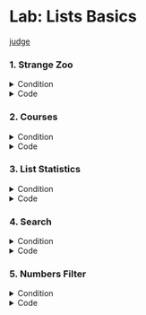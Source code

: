 # Lab: Lists Basics

[judge](https://judge.softuni.org/Contests/1724)


### 1. Strange Zoo

<details> <summary>Condition</summary>

You are at the zoo, and the meerkats look strange.
You will receive 3 strings on separate lines, representing the tail, the body, and the head of an animal in that order.
Your task is to re-arrange the elements in a list so that the animal looks normal again:
• On the first position is the head;
• On the second position is the body;
• On the last one is the tail.

| Input                                                               | Output                                                                |
|---------------------------------------------------------------------|-----------------------------------------------------------------------|
| my tail<br/>my body seems on place<br/>my head is on the wrong end! | ['my head is on the wrong end!', 'my body seems on place', 'my tail'] |

| Input                  | Output                   | Input         | Output          |
|------------------------|--------------------------|---------------|-----------------|
| tail</br>body</br>head | ['head', 'body', 'tail'] | T</br>B</br>H | ['H', 'B', 'T'] |

* Hints</br>
  We start by reading the three parts of the body:

</details>
<details> <summary>Code</summary>

```Python
head = input()
body = input()
tail = input()
text = [tail, body, head]
print(text)

or
```Python
my_list = []

for _ in range(3):
    data = input()
    my_list.append(data)
my_list[0], my_list[2] = my_list[2], my_list[0]
print(my_list)
```
or
```Python
my_list1 = []

for _ in range(3):
    data = input()
    my_list1.append(data)
new_list = my_list1[::-1]
print(new_list)
```
or
```Python
my_list2 = []

for _ in range(3):
    data = input()
    my_list2.append(data)
    new_list2 = my_list2.reverse()
print(new_list2)
```

</details>


### 2. Courses</br>

<details> <summary>Condition</summary>

   On the first line, you will receive a single number n. On the following n lines, you will receive names of courses.
   You should create a list of courses and print it.

| Input                                                               | Output                                                         |
|---------------------------------------------------------------------|----------------------------------------------------------------|
| 2</br>PB Python</br>PF Python                                       | ['PB Python', 'PF Python']                                     |
| 4</br>Front-End</br>C# Web</br>JS Core</br>Programming Fundamentals | ['Front-End', 'C# Web', 'JS Core', 'Programming Fundamentals'] |

Hints
We read the number n from the console, and we create an empty list:

</details>
<details> <summary>Code</summary>

```Python
course = []
for i in range(int(input())):
    courses = input()
course.append(courses)
print(course)
```
### or
```Python
n = int(input())
courses_list = []

for _ in range(n):
    course_name = input()
    courses_list.append(course_name)

print(courses_list)
```
</details>

### 3. List Statistics

<details> <summary>Condition</summary>

   On the first line, you will receive a number n. On the following n lines, you will receive integers. You should
   create and print two lists:
   • One with all the positives (including 0) numbers
   • One with all the negatives numbers
   Finally, print the following message:</br>
   **Count of positives: {count_positives}</br>
   Sum of negatives: {sum_of_negatives}**

* Example

| Input                               | Output                                                                       |
|-------------------------------------|------------------------------------------------------------------------------|
| 5</br>10</br>3</br>2</br>-15</br>-4 | [10, 3, 2]</br>[-15, -4]</br>Count of positives: 3</br>Sum of negatives: -19 |

| Input                                            | Output                                                                             | 
 |--------------------------------------------------|------------------------------------------------------------------------------------|
| 6</br>11</br>2</br>35</br>599</br>31</br>20</br> | [11, 2, 35, 599, 31, 20]</br>[ ]</br>Count of positives: 6</br>Sum of negatives: 0 |

</details>
<details> <summary>Code</summary>

```Python
n = int(input())

positive_numbers = []
negative_numbers = []

for _ in range(n):
    number = int(input())

if number >= 0:
    positive_numbers.append(number)
else:
    negative_numbers.append(number)

# or  positive_numbers.append(number) if number >= 0 else negative_numbers.append(number)

print(positive_numbers)
print(negative_numbers)
print('Count of positives:', len(positive_numbers))
print('Sum of negatives:', sum(negative_numbers))
```
or from CEO
```Python
number_range = int(input())

list_plus = list()
list_minus = list()
minus_count = 0
plus_count = 0

for _ in range(number_range):
    number = int(input())

    if number >= 0:
        list_plus.append(number)
        plus_count += 1

    else:
        list_minus.append(number)
        minus_count += number

print(f"{list_plus}\n{list_minus}")
print(f"Count of positives: {plus_count}")
print(f"Sum of negatives: {minus_count}")
```
</details>

### 4. Search

<details> <summary>Condition</summary>

   On the first line, you will receive a number n. On the second line, you will receive a word. On the following n
   lines, you will be given some strings. You should add them to a list and print them. After that, you should filter
   out only the strings that include the given word and print that list too.

Example

| Input                                                                                                                      | Oyput                                                                                                                                                                                          |
|----------------------------------------------------------------------------------------------------------------------------|------------------------------------------------------------------------------------------------------------------------------------------------------------------------------------------------|
| 3</br>SoftUni</br>I study at SoftUni</br>I walk to work</br>I learn Python at SoftUni                                      | ["I study at SoftUni", "I walk to work", "I learn Python at SoftUni"]</br>["I study at SoftUni", "I learn Python at SoftUni"]</br>                                                             |
| 4</br>tomatoes</br>I love tomatoes</br>I can eat tomatoes forever</br>I don't like apples</br>Yesterday I ate two tomatoes | ["I love tomatoes", "I can eat tomatoes forever", "I don't like apples", "Yesterday I ate two tomatoes"]</br>["I love tomatoes", "I can eat tomatoes forever", "Yesterday I ate two tomatoes"] |

</details>
<details> <summary>Code</summary>

```Python
list_fool = []
list_search = []
count_number = int(input())
search_word = input()

for _ in range(count_number):
    word = input()
    list_fool.append(word)
    if search_word in word:
        list_search.append(word)

print(list_fool)
print(list_search)
```
### or
```Python
n = int(input())
magic_word = input()

strings = []

for _ in range(n):
    string = input()
    strings.append(string)

print(strings)

filtered_strings = []

for current_string in strings:
    if magic_word in current_string:
        filtered_strings.append(current_string)

print(filtered_strings)
```

</details>

### 5. Numbers Filter

<details> <summary>Condition</summary>

   On the first line, you will receive a single number n. On the following n lines, you will receive integers. After
   that, you will be given one of the following commands:

• even</br>
• odd</br>
• negative</br>
• positive</br>
Filter all the numbers that fit in the category (0 counts as a positive and even). Finally, print the result.

**Example**

| Input                                          | Output        |
|------------------------------------------------|---------------|
| 5</br>33</br>19</br>-2</br>18</br>998</br>even | [-2, 18, 998] |
| 3</br>111</br>-4</br>0</br>negative</br>       | [-4]          |

</details>
<details> <summary>Code</summary>

```Python
n = int(input())
exam_list = []
sorted_list = []

for n in range(n):
    input_num = int(input())
    exam_list.append(int(input_num))

command = input().lower()

if command == "even":
    sorted_list = [x for x in exam_list if x % 2 == 0]

if command == "odd":
    sorted_list = [x for x in exam_list if x % 2 != 0]

if command == "negative":
    sorted_list = [x for x in exam_list if x < 0]

if command == "positive":
    sorted_list = [x for x in exam_list if x >= 0]

print(sorted_list)
```
or from CEO
```Python
numbers = [int(input()) for _ in range(int(input()))]
command = input()
print([x for x in numbers if any([command == "odd" and x % 2 != 0,
                                  command == "even" and x % 2 == 0,
                                  command == "positive" and x >= 0,
                                  command == "negative" and x < 0])])

numbers = [int(input()) for _ in range(int(input()))]
data_ = {
    "odd": [x for x in numbers if x % 2 != 0],
    "even": [x for x in numbers if x % 2 == 0],
    "positive": [x for x in numbers if x >= 0],
    "negative": [x for x in numbers if x < 0]
}
print(data_[input()])
```
or
```Python
number_range = int(input())

even = list()
negative = list()
positive = list()
odd = list()

for _ in range(1, number_range + 2):
    number = input()

    if number == "even":
        break
    elif number == "negative":
        break

    elif number == "positive":
        break

    elif number == "odd":
        break

    if int(number) % 2 == 0:
        even.append(int(number))

    if int(number) < 0:
        negative.append(int(number))

    if int(number) >= 0:
        positive.append(int(number))

    if int(number) % 2 != 0:
        odd.append(int(number))

if number == "even":
    print(even)

elif number == "negative":
    print(negative)

elif number == "positive":
    print(positive)

elif number == "odd":
    print(odd)
```
or from zahariev -webbersof
```Python
n = int(input())
COMMAND_EVEN = 'even'
COMMAND_ODD = 'odd'
COMMAND_NEGATIVE = 'negative'
COMMAND_POSITIVE = 'positive'

numbers = [int(input()) for _ in range(n)]
filtered_numbers = []

command = input()

for num in numbers:
    filtered_command = ((command == COMMAND_EVEN and num % 2 == 0) or
                        (command == COMMAND_ODD and num % 2 != 0) or
                        (command == COMMAND_POSITIVE and num >= 0) or
                        (command == COMMAND_NEGATIVE and num < 0)
                        )

    if filtered_command:
        filtered_numbers.append(num)

print(filtered_numbers)
```

</details>